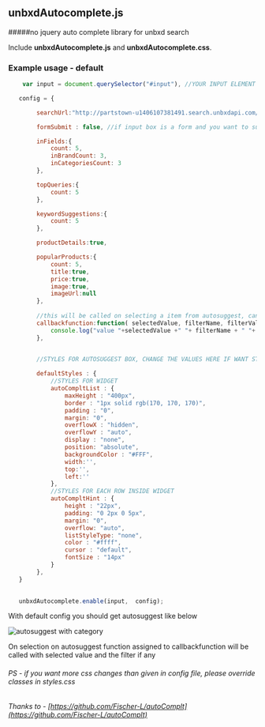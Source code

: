 ## unbxdAutocomplete.js
#####no jquery auto complete library for unbxd search

Include **unbxdAutocomplete.js** and **unbxdAutocomplete.css**.


### Example usage - default

```javascript
    var input = document.querySelector("#input"), //YOUR INPUT ELEMENT

   config = {

		searchUrl:"http://partstown-u1406107381491.search.unbxdapi.com/1038fb78dbd387a388a718d91d2c0f11/autosuggest",

		formSubmit : false, //if input box is a form and you want to submit it on selection from autosuggest make this true

		inFields:{
			count: 5,
			inBrandCount: 3,
			inCategoriesCount: 3
		},

		topQueries:{
			count: 5
		},

		keywordSuggestions:{
			count: 5
		},

		productDetails:true,

		popularProducts:{
			count: 5,
			title:true,
			price:true,
			image:true,
			imageUrl:null
		},
		
		//this will be called on selecting a item from autosuggest, can be used to call search query
		callbackfunction:function( selectedValue, filterName, filterValue){
			console.log("value "+selectedValue +" "+ filterName + " "+ filterValue);
		},
		

		//STYLES FOR AUTOSUGGEST BOX, CHANGE THE VALUES HERE IF WANT STYLES APRT FROM DEFAULT ONE

		defaultStyles : {
		    //STYLES FOR WIDGET
			autoCompltList : {
				maxHeight : "400px",
				border : "1px solid rgb(170, 170, 170)",
				padding : "0",
				margin: "0",
				overflowX : "hidden",
				overflowY : "auto",
				display : "none",
				position: "absolute",
				backgroundColor : "#FFF",
				width:'',
				top:'',
				left:''
			},
			//STYLES FOR EACH ROW INSIDE WIDGET
			autoCompltHint : {
				height : "22px",
				padding: "0 2px 0 5px",
				margin: "0",
				overflow: "auto",
				listStyleType: "none",
				color : "#ffff",
				cursor : "default",
				fontSize : "14px"
			}
		},
   }

  
   unbxdAutocomplete.enable(input,  config);
```

With default config you should get autosuggest like below


![autosuggest with category](https://raw.githubusercontent.com/unbxd/autosuggest/master/screenshots/category.png "autosuggest with category")

On selection on autosuggest function assigned to callbackfunction will be called with selected value and the filter if any


###### PS - if you want more css changes than given in config file, please override classes in styles.css

###### Thanks to -  [https://github.com/Fischer-L/autoComplt](https://github.com/Fischer-L/autoComplt)



